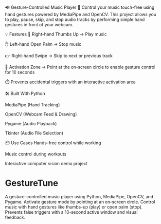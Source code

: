 🔊 Gesture-Controlled Music Player 🎵
Control your music touch-free using hand gestures powered by MediaPipe and OpenCV. This project allows you to play, pause, skip, and stop audio tracks by performing simple hand gestures in front of your webcam.

💡 Features
👋 Right-hand Thumbs Up → Play music

✋ Left-hand Open Palm → Stop music

👉 Right-hand Swipe → Skip to next or previous track

🔵 Activation Zone → Point at the on-screen circle to enable gesture control for 10 seconds

⏱️ Prevents accidental triggers with an interactive activation area

🛠️ Built With
Python

MediaPipe (Hand Tracking)

OpenCV (Webcam Feed & Drawing)

Pygame (Audio Playback)

Tkinter (Audio File Selection)

📦 Use Cases
Hands-free control while working

Music control during workouts

Interactive computer vision demo project


# GestureTune
A gesture-controlled music player using Python, MediaPipe, OpenCV, and Pygame. Activate gesture mode by pointing at an on-screen circle. Control music with hand gestures like thumbs-up (play) or open palm (stop). Prevents false triggers with a 10-second active window and visual feedback.
